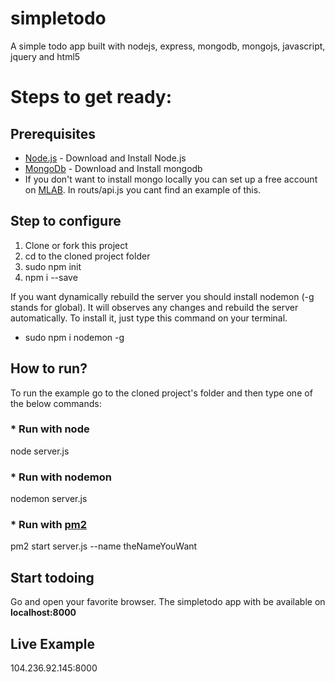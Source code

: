 # simpletodo
A simple todo app built with nodejs, express, mongodb, mongojs, javascript, jquery and html5

# Steps to get ready:

## Prerequisites

* [Node.js](https://nodejs.org) - Download and Install Node.js
* [MongoDb](https://www.mongodb.com/) - Download and Install mongodb
* If you don't want to install mongo locally you can set up a free account on [MLAB](https://mlab.com/). In routs/api.js you cant find an example of this.

## Step to configure
1. Clone or fork this project
2. cd to the cloned project folder
3. sudo npm init
4. npm i --save

If you want dynamically rebuild the server you should install nodemon (-g stands for global). It will observes any changes and rebuild the server automatically. To install it, just type this command on your terminal.
* sudo npm i nodemon -g

## How to run? 
To run the example go to the cloned project's folder and then type one of the below commands:

### * Run with node
node server.js   

### * Run with nodemon
nodemon server.js

### * Run with [pm2](https://www.npmjs.com/package/pm2)
pm2 start server.js --name theNameYouWant

## Start todoing
Go and open your favorite browser. The simpletodo app with be available on **localhost:8000**

## Live Example
104.236.92.145:8000

